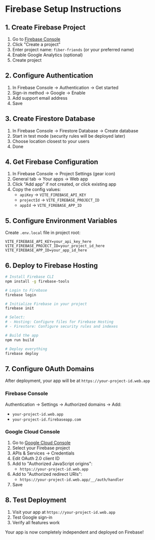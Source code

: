 # Firebase Setup Instructions

## 1. Create Firebase Project
1. Go to [Firebase Console](https://console.firebase.google.com/)
2. Click "Create a project"
3. Enter project name: `fiber-friends` (or your preferred name)
4. Enable Google Analytics (optional)
5. Create project

## 2. Configure Authentication
1. In Firebase Console → Authentication → Get started
2. Sign-in method → Google → Enable
3. Add support email address
4. Save

## 3. Create Firestore Database
1. In Firebase Console → Firestore Database → Create database
2. Start in test mode (security rules will be deployed later)
3. Choose location closest to your users
4. Done

## 4. Get Firebase Configuration
1. In Firebase Console → Project Settings (gear icon)
2. General tab → Your apps → Web app
3. Click "Add app" if not created, or click existing app
4. Copy the config values:
   - `apiKey` → `VITE_FIREBASE_API_KEY`
   - `projectId` → `VITE_FIREBASE_PROJECT_ID`
   - `appId` → `VITE_FIREBASE_APP_ID`

## 5. Configure Environment Variables
Create `.env.local` file in project root:
```env
VITE_FIREBASE_API_KEY=your_api_key_here
VITE_FIREBASE_PROJECT_ID=your_project_id_here
VITE_FIREBASE_APP_ID=your_app_id_here
```

## 6. Deploy to Firebase Hosting
```bash
# Install Firebase CLI
npm install -g firebase-tools

# Login to Firebase
firebase login

# Initialize Firebase in your project
firebase init

# Select:
# - Hosting: Configure files for Firebase Hosting
# - Firestore: Configure security rules and indexes

# Build the app
npm run build

# Deploy everything
firebase deploy
```

## 7. Configure OAuth Domains
After deployment, your app will be at `https://your-project-id.web.app`

### Firebase Console
Authentication → Settings → Authorized domains → Add:
- `your-project-id.web.app`
- `your-project-id.firebaseapp.com`

### Google Cloud Console
1. Go to [Google Cloud Console](https://console.cloud.google.com/)
2. Select your Firebase project
3. APIs & Services → Credentials
4. Edit OAuth 2.0 client ID
5. Add to "Authorized JavaScript origins":
   - `https://your-project-id.web.app`
6. Add to "Authorized redirect URIs":
   - `https://your-project-id.web.app/__/auth/handler`
7. Save

## 8. Test Deployment
1. Visit your app at `https://your-project-id.web.app`
2. Test Google sign-in
3. Verify all features work

Your app is now completely independent and deployed on Firebase!